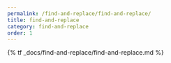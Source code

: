 ```yaml
---
permalink: /find-and-replace/find-and-replace/
title: find-and-replace
category: find-and-replace
order: 1
---
```


{% tf _docs/find-and-replace/find-and-replace.md %}
